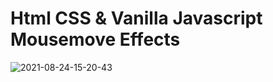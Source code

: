 # Html CSS & Vanilla Javascript Mousemove Effects

![2021-08-24-15-20-43](https://user-images.githubusercontent.com/68713463/130706417-ce986dce-c178-40e3-afa1-ff78a762d3b5.gif)